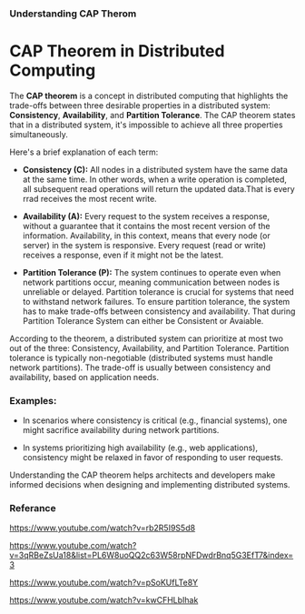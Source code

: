 ### Understanding CAP Therom

# CAP Theorem in Distributed Computing

The **CAP theorem** is a concept in distributed computing that highlights the trade-offs between three desirable properties in a distributed system: **Consistency**, **Availability**, and **Partition Tolerance**. The CAP theorem states that in a distributed system, it's impossible to achieve all three properties simultaneously. 

Here's a brief explanation of each term:

- **Consistency (C):** All nodes in a distributed system have the same data at the same time. In other words, when a write operation is completed, all subsequent read operations will return the updated data.That is every rrad receives the most recent write.

- **Availability (A):** Every request to the system receives a response, without a guarantee that it contains the most recent version of the information. Availability, in this context, means that every node (or server) in the system is responsive. Every request (read or write) receives a response, even if it might not be the latest.

- **Partition Tolerance (P):** The system continues to operate even when network partitions occur, meaning communication between nodes is unreliable or delayed. Partition tolerance is crucial for systems that need to withstand network failures. To ensure partition tolerance, the system has to make trade-offs between consistency and availability. That during Partition Tolerance System can either be Consistent or Avaiable.

According to the theorem, a distributed system can prioritize at most two out of the three: Consistency, Availability, and Partition Tolerance. Partition tolerance is typically non-negotiable (distributed systems must handle network partitions). The trade-off is usually between consistency and availability, based on application needs.

### Examples:

- In scenarios where consistency is critical (e.g., financial systems), one might sacrifice availability during network partitions.

- In systems prioritizing high availability (e.g., web applications), consistency might be relaxed in favor of responding to user requests.

Understanding the CAP theorem helps architects and developers make informed decisions when designing and implementing distributed systems.


### Referance

https://www.youtube.com/watch?v=rb2R5I9S5d8

https://www.youtube.com/watch?v=3qRBeZsUa18&list=PL6W8uoQQ2c63W58rpNFDwdrBnq5G3EfT7&index=3

https://www.youtube.com/watch?v=pSoKUfLTe8Y

https://www.youtube.com/watch?v=kwCFHLbIhak

